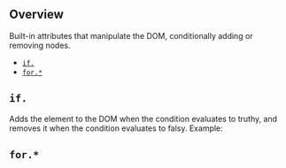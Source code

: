 ## Overview

Built-in attributes that manipulate the DOM, conditionally adding or removing
nodes.

* [`if.`](#if)
* [`for.*`](#for)

## `if.`

Adds the element to the DOM when the condition evaluates to truthy, and removes
it when the condition evaluates to falsy. Example:

<template doc-demo.>
  <div let.visible="true">
    <button on.click="visible = !visible">Toggle!</button>
    <div if.="visible" class="pad info">I'm first!</div>
    <div if.="!visible" class="pad error">I'm second!</div>
  </div>
</template>

## `for.*`
